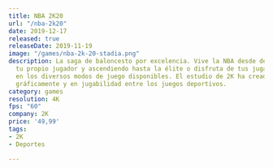 ```yaml
---
title: NBA 2K20
url: "/nba-2k20"
date: 2019-12-17
released: true
releaseDate: 2019-11-19
image: "/games/nba-2k-20-stadia.png"
description: La saga de baloncesto por excelencia. Vive la NBA desde dentro creándote
  tu propio jugador y ascendiendo hasta la élite o disfruta de tus jugadores favoritos
  en los diversos modos de juego disponibles. El estudio de 2K ha creado todo un referente
  gráficamente y en jugabilidad entre los juegos deportivos.
category: games
resolution: 4K
fps: "60"
company: 2K
price: '49,99'
tags:
- 2K
- Deportes

---
```

